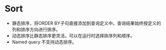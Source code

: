 # Sort

- 静态排序，将ORDER BY子句直接添加到查询定义中。查询结果始终按定义的列和排序方向进行排序。
- 动态排序比静态排序更灵活。可以在运行时选择排序列和顺序。
- Named query 不支持动态排序。